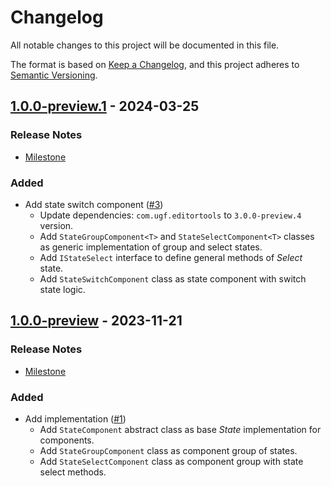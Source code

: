 # Changelog

All notable changes to this project will be documented in this file.

The format is based on [Keep a Changelog](https://keepachangelog.com/en/1.0.0/),
and this project adheres to [Semantic Versioning](https://semver.org/spec/v2.0.0.html).

## [1.0.0-preview.1](https://github.com/unity-game-framework/ugf-state/releases/tag/1.0.0-preview.1) - 2024-03-25  

### Release Notes

- [Milestone](https://github.com/unity-game-framework/ugf-state/milestone/2?closed=1)  
    

### Added

- Add state switch component ([#3](https://github.com/unity-game-framework/ugf-state/issues/3))  
    - Update dependencies: `com.ugf.editortools` to `3.0.0-preview.4` version.
    - Add `StateGroupComponent<T>` and `StateSelectComponent<T>` classes as generic implementation of group and select states.
    - Add `IStateSelect` interface to define general methods of _Select_ state.
    - Add `StateSwitchComponent` class as state component with switch state logic.

## [1.0.0-preview](https://github.com/unity-game-framework/ugf-state/releases/tag/1.0.0-preview) - 2023-11-21  

### Release Notes

- [Milestone](https://github.com/unity-game-framework/ugf-state/milestone/1?closed=1)  
    

### Added

- Add implementation ([#1](https://github.com/unity-game-framework/ugf-state/issues/1))  
    - Add `StateComponent` abstract class as base _State_ implementation for components.
    - Add `StateGroupComponent` class as component group of states.
    - Add `StateSelectComponent` class as component group with state select methods.


